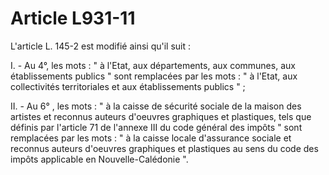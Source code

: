# Article L931-11

L'article L. 145-2 est modifié ainsi qu'il suit :

I. - Au 4°, les mots : " à l'Etat, aux départements, aux communes, aux établissements publics " sont remplacées par les mots : " à l'Etat, aux collectivités territoriales et aux établissements publics " ;

II. - Au 6° , les mots : " à la caisse de sécurité sociale de la maison des artistes et reconnus auteurs d'oeuvres graphiques et plastiques, tels que définis par l'article 71 de l'annexe III du code général des impôts " sont remplacées par les mots : " à la caisse locale d'assurance sociale et reconnus auteurs d'oeuvres graphiques et plastiques au sens du code des impôts applicable en Nouvelle-Calédonie ".
